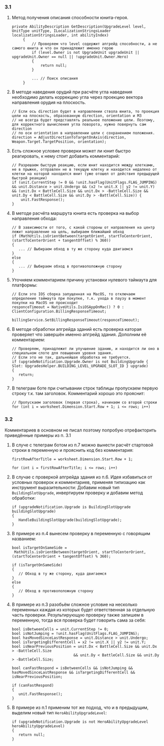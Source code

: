 ### 3.1

1. Метод получения описания способности юнита-героя. 
   ```
   private AbilityDescription GetDescription(UpgradeLevel level, UnitType unitType, ILocalizationStringsLoader localizationStringsLoader, int abilityIndex)
		{
            // Проверяем что level содержит апгрейд способности, а не самого юнита и что он принадлежит именно герою
			if (level.Owner is not UpgradeUnit upgradeUnit || upgradeUnit.Owner == null || !upgradeUnit.Owner.Hero)
			{
				return null;
			}

			... // Поиск описания
		}
   ```
   
2. В методе наведения орудий при расчёте угла наведения необходимо делать коррекцию угла через проекцию вектора направления орудия на плоскость.
   ```
   // Если ось direction будет в направлении ствола юнита, то проекция цели на плоскость, образованную direction, orientation и M3
   // не всегда будет представлять реальное положение цели. Поэтому, для корректного вычисления угла поворота, нужно повернуть сам direction
   // по оси orientation в направлении цели с сохранением положения. 
   direction = AdjustDirectionToTargetOnAxis(direction, Weapon.Target.TargetPosition, orientation);
   ```
   
3. Есть сложное условие проверки может ли юнит быстро реагировать, к нему стоит добавить комментарий:
   ```
   // Разрешаем быструю реакцию, если юнит находится между клетками, не в прыжке, отправлен не в текущую клетку и находится недалеко от клетки на которой находился юнит (уже отошел от действия предыдущей быстрой реакции)
   if (unit.CurrentStep != 0 && !unit.hasFlag(UnitFlags.FLAG_JUMPING) && unit.Distance > unit.Undergo && (x2 != unit.X || y2 != unit.Y) && (unit.Dx < BattleCell.Size && unit.Dx > -BattleCell.Size && unit.Dy < BattleCell.Size && unit.Dy > -BattleCell.Size)) {
   	   unit.FastResponse();
   }
   ```
   
4. В методе расчёта маршрута юнита есть проверка на выбор направления обхода:
   ```
   // В зависимости от того, с какой стороны от направления на центр лежит направление на цель, выбираем ближайший обход
   if (MathUtils.isOrientBetween(targetOrient, startToCenterOrient, (startToCenterOrient + tangentOffset) % 360)) 
   {
      ... // Выбираем обход в ту же сторону куда двигаемся
   } 
   else 
   {
      ... // Выбираем обход в противоположную сторону
   }
   ```
   
5. Уточняем комментарием причину установки нулевого таймаута для платформы:
   ```
   // Eсли это IOS сборка запущенная на MacOS, то отключаем определение таймаута при покупке, т.к. ухода в паузу в момент покупки на MacOS не происходит
   responceTimeout = NativeUtils.IsiOSAppOnMac() ? 0 : ClientConfiguration.BillingResponseTimeout;

   billingService.SetBillingResponseTimeout(responceTimeout);
   ```
   
6. В методе обработки апгрейда зданий есть проверка каторая проверяет что завершён именно апгрейд здания. Дополним её комментарием:
   ```
   // Проверяем, принадлежит ли улучшение зданию, и находится ли оно в специальном слоте для повышения уровня здания.
   // Если это не так, дальнейшая обработка не требуется.
   if (upgradeNotification.Upgrade.Owner is not BuildingUpgrade { Slot: UpgradesHelper.BUILDING_LEVEL_UPGRADE_SLOT_ID } upgrade)
   {
      return;
   }
   ```
   
7. В телеграм боте при считывании строк таблицы пропускаем первую строку т.к. там заголовок. Комментарий хорошо это прояснит:
   ```
   // Пропускаем заголовок (первая строка), начинаем со второй строки
   for (int i = worksheet.Dimension.Start.Row + 1; i <= rows; i++)
   ```
   
### 3.2

Комментариев в основном не писал поэтому попробую отрефакторить приведённые примеры из п. 3.1

1. В случе с телеграм ботом из п.7 можно вынести расчёт стартовой строки в переменную и прояснить код без комментария:
   ```
   firstRowAfterTitle = worksheet.Dimension.Start.Row + 1;
   
   for (int i = firstRowAfterTitle; i <= rows; i++)
   ```
   
2. В случае с проверкой апгрейда здания из п.6. Идея избавиться от условных проверок и комментариев, применяя типизацию как инструмент выразительности:
   Добавим новый тип `BuildingSlotUpgrade`, инвертируем проверку и добавим метод обработки:
   ```
   if (upgradeNotification.Upgrade is BuildingSlotUpgrade buildingSlotUpgrade)
   {
      HandleBuildingSlotUpgrade(buildingSlotUpgrade);
   }
   ```
   
3. В примере из п.4 вынесем проверку в переменную с говорящим названием:
   ```
   bool isTargetOnSameSide = 
    MathUtils.isOrientBetween(targetOrient, startToCenterOrient, (startToCenterOrient + tangentOffset) % 360);

   if (isTargetOnSameSide)
   {
      // Обход в ту же сторону, куда двигаемся
   }
   else
   {
      // Обход в противоположную сторону
   }
   ```
   
4. В примере из п.3 разобьём сложное условие на несколько переменных каждая из которых будет ответственная за отдельную часть проверки.
   Результирующую проверку также запишем в переменную, тогда вся проверка будет говорить сама за себя:
   ```
   bool isBetweenCells = unit.CurrentStep != 0;
   bool isNotJumping = !unit.hasFlag(UnitFlags.FLAG_JUMPING);
   bool hasMovedSinceLastResponse = unit.Distance > unit.Undergo;
   bool isTargetingDifferentCell = x2 != unit.X || y2 != unit.Y;
   bool isNearPreviousPosition = unit.Dx < BattleCell.Size && unit.Dx > -BattleCell.Size 
                               && unit.Dy < BattleCell.Size && unit.Dy > -BattleCell.Size;
   
   bool canFastRespond = isBetweenCells && isNotJumping && hasMovedSinceLastResponse && isTargetingDifferentCell && isNearPreviousPosition;
   
   if (canFastRespond)
   {
      unit.FastResponse();
   }
   ```

5. В примере из п.1 применим тот же подход, что и в предыдущим, выделим новый тип `HeroAbilityUpgradeLevel`:
   ```
   if (upgradeNotification.Upgrade is not HeroAbilityUpgradeLevel heroAbilityUpgradeLevel)
   {
      return null;
   }
   ```

   

